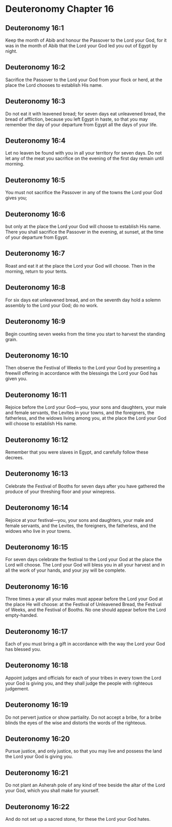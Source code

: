 # Deuteronomy Chapter 16

## Deuteronomy 16:1

Keep the month of Abib and honour the Passover to the Lord your God, for it was in the month of Abib that the Lord your God led you out of Egypt by night.

## Deuteronomy 16:2

Sacrifice the Passover to the Lord your God from your flock or herd, at the place the Lord chooses to establish His name.

## Deuteronomy 16:3

Do not eat it with leavened bread; for seven days eat unleavened bread, the bread of affliction, because you left Egypt in haste, so that you may remember the day of your departure from Egypt all the days of your life.

## Deuteronomy 16:4

Let no leaven be found with you in all your territory for seven days. Do not let any of the meat you sacrifice on the evening of the first day remain until morning.

## Deuteronomy 16:5

You must not sacrifice the Passover in any of the towns the Lord your God gives you;

## Deuteronomy 16:6

but only at the place the Lord your God will choose to establish His name. There you shall sacrifice the Passover in the evening, at sunset, at the time of your departure from Egypt.

## Deuteronomy 16:7

Roast and eat it at the place the Lord your God will choose. Then in the morning, return to your tents.

## Deuteronomy 16:8

For six days eat unleavened bread, and on the seventh day hold a solemn assembly to the Lord your God; do no work.

## Deuteronomy 16:9

Begin counting seven weeks from the time you start to harvest the standing grain.

## Deuteronomy 16:10

Then observe the Festival of Weeks to the Lord your God by presenting a freewill offering in accordance with the blessings the Lord your God has given you.

## Deuteronomy 16:11

Rejoice before the Lord your God—you, your sons and daughters, your male and female servants, the Levites in your towns, and the foreigners, the fatherless, and the widows living among you, at the place the Lord your God will choose to establish His name.

## Deuteronomy 16:12

Remember that you were slaves in Egypt, and carefully follow these decrees.

## Deuteronomy 16:13

Celebrate the Festival of Booths for seven days after you have gathered the produce of your threshing floor and your winepress.

## Deuteronomy 16:14

Rejoice at your festival—you, your sons and daughters, your male and female servants, and the Levites, the foreigners, the fatherless, and the widows who live in your towns.

## Deuteronomy 16:15

For seven days celebrate the festival to the Lord your God at the place the Lord will choose. The Lord your God will bless you in all your harvest and in all the work of your hands, and your joy will be complete.

## Deuteronomy 16:16

Three times a year all your males must appear before the Lord your God at the place He will choose: at the Festival of Unleavened Bread, the Festival of Weeks, and the Festival of Booths. No one should appear before the Lord empty-handed.

## Deuteronomy 16:17

Each of you must bring a gift in accordance with the way the Lord your God has blessed you.

## Deuteronomy 16:18

Appoint judges and officials for each of your tribes in every town the Lord your God is giving you, and they shall judge the people with righteous judgement.

## Deuteronomy 16:19

Do not pervert justice or show partiality. Do not accept a bribe, for a bribe blinds the eyes of the wise and distorts the words of the righteous.

## Deuteronomy 16:20

Pursue justice, and only justice, so that you may live and possess the land the Lord your God is giving you.

## Deuteronomy 16:21

Do not plant an Asherah pole of any kind of tree beside the altar of the Lord your God, which you shall make for yourself.

## Deuteronomy 16:22

And do not set up a sacred stone, for these the Lord your God hates.
